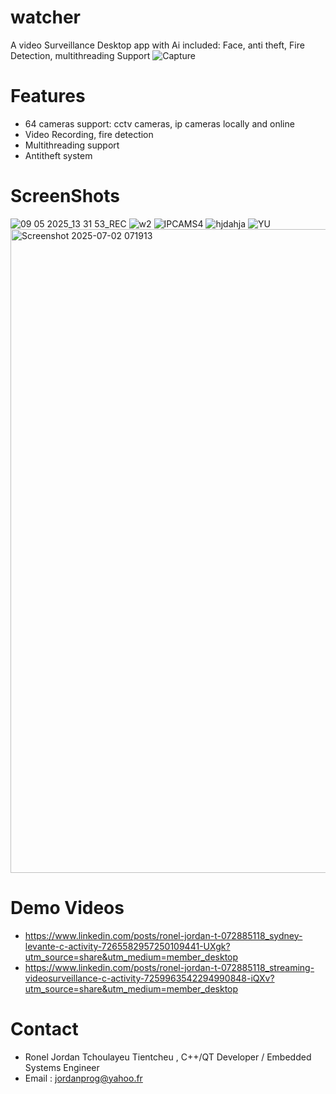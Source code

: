 # watcher
A video Surveillance Desktop app with Ai included: Face, anti theft, Fire Detection, multithreading Support
![Capture](https://github.com/user-attachments/assets/ba5415ea-b183-4c17-8fe7-fc585a781a4d)

# Features
- 64 cameras support: cctv cameras, ip cameras locally and online
- Video Recording, fire detection
- Multithreading support
- Antitheft system
# ScreenShots
![09 05 2025_13 31 53_REC](https://github.com/user-attachments/assets/47c4cbb5-5dbd-43fb-80a6-074161918e56)
![w2](https://github.com/user-attachments/assets/02b10ded-ab14-4f07-9c98-633ee6f809bb)
![IPCAMS4](https://github.com/user-attachments/assets/fc467af6-0c8a-4a2c-9ab6-2b8caea5a562)
![hjdahja](https://github.com/user-attachments/assets/b90f67b2-b378-453c-bfdf-229360569a55)
![YU](https://github.com/user-attachments/assets/f0104254-6ba4-4198-a96e-aef10463580f)
<img width="1920" height="1030" alt="Screenshot 2025-07-02 071913" src="https://github.com/user-attachments/assets/1fef8a80-7f9e-4611-a937-fb7d3c82f5bc" />


# Demo Videos
- https://www.linkedin.com/posts/ronel-jordan-t-072885118_sydney-levante-c-activity-7265582957250109441-UXgk?utm_source=share&utm_medium=member_desktop
- https://www.linkedin.com/posts/ronel-jordan-t-072885118_streaming-videosurveillance-c-activity-7259963542294990848-iQXv?utm_source=share&utm_medium=member_desktop
# Contact
- Ronel Jordan Tchoulayeu Tientcheu , C++/QT Developer / Embedded Systems Engineer
- Email : jordanprog@yahoo.fr





